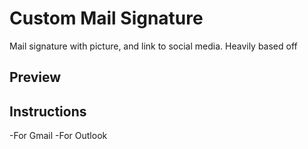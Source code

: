 # Custom Mail Signature
Mail signature with picture, and link to social media.
Heavily based off 

## Preview

## Instructions
-For Gmail
-For Outlook
